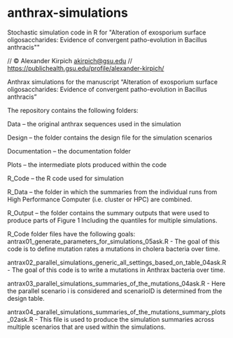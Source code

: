 # anthrax-simulations
Stochastic simulation code in R for "Alteration of exosporium surface oligosaccharides: Evidence of convergent patho-evolution in Bacillus anthracis""

// © Alexander Kirpich akirpich@gsu.edu 
// https://publichealth.gsu.edu/profile/alexander-kirpich/

Anthrax simulations for the manuscript “Alteration of exosporium surface oligosaccharides: Evidence of convergent patho-evolution in Bacillus anthracis”

The repository contains the following folders:

Data – the original anthrax sequences used in the simulation

Design – the folder contains the design file for the simulation scenarios

Documentation – the documentation folder

Plots – the intermediate plots produced within the code

R_Code – the R code used for simulation

R_Data – the folder in which the summaries from the individual runs from High Performance Computer (i.e. cluster or HPC) are combined.

R_Output – the folder contains the summary outputs that were used to produce parts of Figure 1 Including the quantiles for multiple simulations. 

R_Code folder files have the following goals:
antrax01_generate_parameters_for_simulations_05ask.R - The goal of this code is to define mutation rates a mutations in cholera bacteria over time.

antrax02_parallel_simulations_generic_all_settings_based_on_table_04ask.R - The goal of this code is to write a mutations in Anthrax bacteria over time.

antrax03_parallel_simulations_summaries_of_the_mutations_04ask.R - Here the parallel scenario i is considered and scenarioID is determined from the design table.

antrax04_parallel_simulations_summaries_of_the_mutations_summary_plots_02ask.R - This file is used to produce the simulation summaries across multiple scenarios 
that are used within the simulations.
